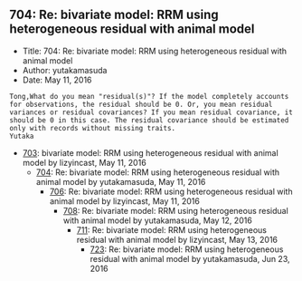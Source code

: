 ## 704: Re: bivariate model: RRM using heterogeneous residual with animal model

- Title: 704: Re: bivariate model: RRM using heterogeneous residual with animal model
- Author: yutakamasuda
- Date: May 11, 2016

```
Tong,What do you mean "residual(s)"? If the model completely accounts for observations, the residual should be 0. Or, you mean residual variances or residual covariances? If you mean residual covariance, it should be 0 in this case. The residual covariance should be estimated only with records without missing traits.
Yutaka
```

- [703](0703.md): bivariate model: RRM using heterogeneous residual with animal model by lizyincast, May 11, 2016
    - [704](0704.md): Re: bivariate model: RRM using heterogeneous residual with animal model by yutakamasuda, May 11, 2016
        - [706](0706.md): Re: bivariate model: RRM using heterogeneous residual with animal model by lizyincast, May 11, 2016
            - [708](0708.md): Re: bivariate model: RRM using heterogeneous residual with animal model by yutakamasuda, May 12, 2016
                - [711](0711.md): Re: bivariate model: RRM using heterogeneous residual with animal model by lizyincast, May 13, 2016
                    - [723](0723.md): Re: bivariate model: RRM using heterogeneous residual with animal model by yutakamasuda, Jun 23, 2016
